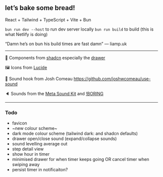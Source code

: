## let’s bake some bread!

React + Tailwind + TypeScript + Vite + Bun

`bun run dev --host` to run dev server locally
`bun run build` to build (this is what Netlify is doing)

“Damn he’s on bun his build times are fast damn” — liamp.uk

---

🧰 Components from [shadcn](https://ui.shadcn.com/) especially the [drawer](https://ui.shadcn.com/docs/components/drawer)

🖼️ Icons from [Lucide](https://lucide.dev/)

🎣 Sound hook from Josh Comeau https://github.com/joshwcomeau/use-sound

🔈 Sounds from the [Meta Sound Kit](https://design.facebook.com/toolsandresources/sound-kit-for-prototypes/) and [!BORING](https://andyworksco.notion.site/Boring-Sounds-d92a136378114eceb1898313acb673f0?pvs=4)


---

### Todo

* favicon
* ~new colour scheme~
* dark mode colour scheme (tailwind dark: and shadcn defaults)
* drawer open/close sound (expand/collapse sounds)
* sound levelling average out
* step detail view
* show hour in timer
* minimised drawer for when timer keeps going OR cancel timer when swiping away
* persist timer in notificaiton?